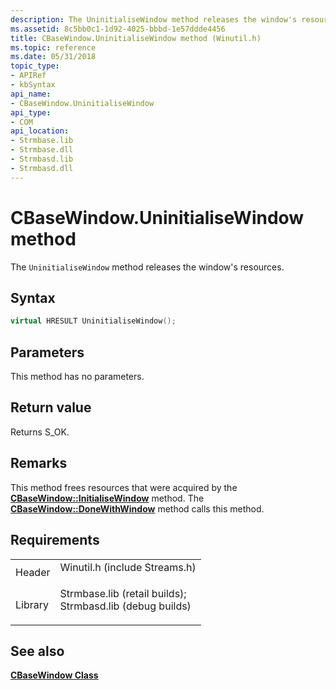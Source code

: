 ```yaml
---
description: The UninitialiseWindow method releases the window's resources.
ms.assetid: 8c5bb0c1-1d92-4025-bbbd-1e57ddde4456
title: CBaseWindow.UninitialiseWindow method (Winutil.h)
ms.topic: reference
ms.date: 05/31/2018
topic_type: 
- APIRef
- kbSyntax
api_name: 
- CBaseWindow.UninitialiseWindow
api_type: 
- COM
api_location: 
- Strmbase.lib
- Strmbase.dll
- Strmbasd.lib
- Strmbasd.dll
---
```


# CBaseWindow.UninitialiseWindow method

The `UninitialiseWindow` method releases the window's resources.

## Syntax


```C++
virtual HRESULT UninitialiseWindow();
```



## Parameters

This method has no parameters.

## Return value

Returns S\_OK.

## Remarks

This method frees resources that were acquired by the [**CBaseWindow::InitialiseWindow**](cbasewindow-initialisewindow.md) method. The [**CBaseWindow::DoneWithWindow**](cbasewindow-donewithwindow.md) method calls this method.

## Requirements



|                    |                                                                                                                                                                                            |
|--------------------|--------------------------------------------------------------------------------------------------------------------------------------------------------------------------------------------|
| Header<br/>  | <dl> <dt>Winutil.h (include Streams.h)</dt> </dl>                                                                                   |
| Library<br/> | <dl> <dt>Strmbase.lib (retail builds); </dt> <dt>Strmbasd.lib (debug builds)</dt> </dl> |



## See also

<dl> <dt>

[**CBaseWindow Class**](cbasewindow.md)
</dt> </dl>

 

 




